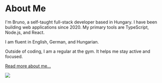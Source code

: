 # About Me

I'm Bruno, a self-taught full-stack developer based in Hungary. I have been building web applications since 2020. My primary tools are TypeScript, Node.js, and React.

I am fluent in English, German, and Hungarian.

Outside of coding, I am a regular at the gym. It helps me stay active and focused.

<a href="https://itsbruno.dev/about" target="_blank">Read more about me...</a>

<img src="https://komarev.com/ghpvc/?username=brunolepis&style=flat">
